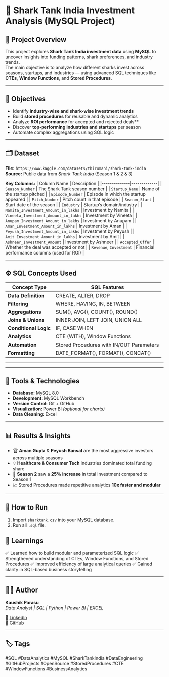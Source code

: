# 🦈 Shark Tank India Investment Analysis (MySQL Project)

## 📘 Project Overview  
This project explores **Shark Tank India investment data** using **MySQL** to uncover insights into funding patterns, shark preferences, and industry trends.  
The main objective is to analyze how different sharks invest across seasons, startups, and industries — using advanced SQL techniques like **CTEs**, **Window Functions**, and **Stored Procedures**.

---

## 🎯 Objectives  
- Identify **industry-wise and shark-wise investment trends**  
- Build **stored procedures** for reusable and dynamic analytics  
- Analyze **ROI performance** for accepted and rejected deals**  
- Discover **top-performing industries and startups** per season  
- Automate complex aggregations using SQL logic  

---

## 🗂 Dataset  

**File:** `https://www.kaggle.com/datasets/thirumani/shark-tank-india`  
**Source:** Public data from *Shark Tank India* (Season 1 & 2 & 3)  

**Key Columns:**
| Column Name | Description |
|--------------|-------------|
| `Season_Number` | The Shark Tank season number |
| `Startup_Name` | Name of the startup pitched |
| `Episode_Number` | Episode in which the startup appeared |
| `Pitch_Number` | Pitch count in that episode |
| `Season_Start` | Start date of the season |
| `Industry` | Startup’s domain/industry |
| `Namita_Investment_Amount_in_lakhs` | Investment by Namita |
| `Vineeta_Investment_Amount_in_lakhs` | Investment by Vineeta |
| `Anupam_Investment_Amount_in_lakhs` | Investment by Anupam |
| `Aman_Investment_Amount_in_lakhs` | Investment by Aman |
| `Peyush_Investment_Amount_in_lakhs` | Investment by Peyush |
| `Amit_Investment_Amount_in_lakhs` | Investment by Amit |
| `Ashneer_Investment_Amount` | Investment by Ashneer |
| `Accepted_Offer` | Whether the deal was accepted or not |
| `Revenue`, `Investment` | Financial performance columns (used for ROI) |

---

## ⚙️ SQL Concepts Used  

| Concept Type | SQL Features |
|---------------|--------------|
| **Data Definition** | CREATE, ALTER, DROP |
| **Filtering** | WHERE, HAVING, IN, BETWEEN |
| **Aggregations** | SUM(), AVG(), COUNT(), ROUND() |
| **Joins & Unions** | INNER JOIN, LEFT JOIN, UNION ALL |
| **Conditional Logic** | IF, CASE WHEN |
| **Analytics** | CTE (WITH), Window Functions |
| **Automation** | Stored Procedures with IN/OUT Parameters |
| **Formatting** | DATE_FORMAT(), FORMAT(), CONCAT() |

---

---

## 🧰 Tools & Technologies  
- **Database:** MySQL 8.0  
- **Development:** MySQL Workbench  
- **Version Control:** Git + GitHub  
- **Visualization:** Power BI *(optional for charts)*  
- **Data Cleaning:** Excel  

---

## 📊 Results & Insights  

- 🏆 **Aman Gupta** & **Peyush Bansal** are the most aggressive investors across multiple seasons  
- 💡 **Healthcare & Consumer Tech** industries dominated total funding share  
- 🔁 **Season 2** saw a **25% increase** in total investment compared to Season 1  
- 📈 Stored Procedures made repetitive analytics **10x faster and modular**

---

## 🚀 How to Run  

1. Import `sharktank.csv` into your MySQL database.  
2. Run all `.sql` file.  


## 🏁 Learnings

✅ Learned how to build modular and parameterized SQL logic
✅ Strengthened understanding of CTEs, Window Functions, and Stored Procedures
✅ Improved efficiency of large analytical queries
✅ Gained clarity in SQL-based business storytelling

---

## 👨‍💻 Author  

**Kaushik Parasu**  
_Data Analyst | SQL | Python | Power BI | EXCEL_ 

🔗 [LinkedIn](https://www.linkedin.com/in/kaushik-parasu-104007215/)  
🔗 [GitHub](https://github.com/Kaushikparasu)

---

## 🏷️ Tags  

#SQL #DataAnalytics #MySQL #SharkTankIndia #DataEngineering #GitHubProjects #OpenSource #StoredProcedures #CTE #WindowFunctions #BusinessAnalytics
